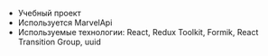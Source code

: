 - Учебный проект 
- Используется MarvelApi 
- Используемые технологии: React, Redux Toolkit, Formik, React Transition Group, uuid
